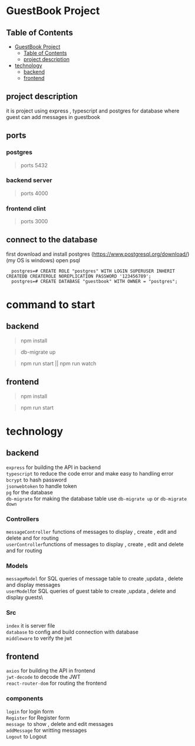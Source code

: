 # GuestBook Project

## Table of Contents

- [GuestBook Project](#guestbook-project)
  - [Table of Contents](#table-of-contents)
  - [project description](#project-description)
- [technology](#technology)
     - [backend](#backend)
     - [frontend](#frontend)

  
## project description
it is project using express , typescript and postgres for database where guest can add messages in guestbook
## ports
### postgres
> ports 5432
### backend server
> ports 4000
### frontend clint
> ports 3000
##  connect to the database 
first download and install postgres (https://www.postgresql.org/download/) (my OS is windows)
open psql
```write[
  postgres=# CREATE ROLE "postgres" WITH LOGIN SUPERUSER INHERIT CREATEDB CREATEROLE NOREPLICATION PASSWORD '123456789';
  postgres=# CREATE DATABASE "guestbook" WITH OWNER = "postgres";
``` 
  # command to start
## backend
> npm install 

> db-migrate up

> npm run start || npm run watch

## frontend
> npm install 

> npm run start

# technology
## backend
`express` for building the API in backend \
`typescript` to reduce the code error and make easy to handling error\
`bcrypt` to hash password \
`jsonwebtoken` to handle token \
`pg` for the database \
`db-migrate` for making the database table use `db-migrate up` or `db-migrate down`
### Controllers
`messageController` functions of messages to display , create , edit and delete and for routing \
`userController`functions of messages to display , create , edit and delete and for routing 
### Models
`messageModel` for SQL queries of message table to create ,updata , delete and display messages\
`userModel`for SQL queries of guest table to create ,updata , delete and display guests\
### Src
`index` it is server file\
`database` to config and build connection with database \
`middleware` to verify the jwt 
## frontend
`axios` for building the API in frontend\
`jwt-decode` to decode the JWT\
`react-router-dom` for routing the frontend
### components
`login` for login form\
`Register` for Register form\
`message `to show , delete and edit messages\
`addMessage` for writting messages\
`Logout` to Logout

